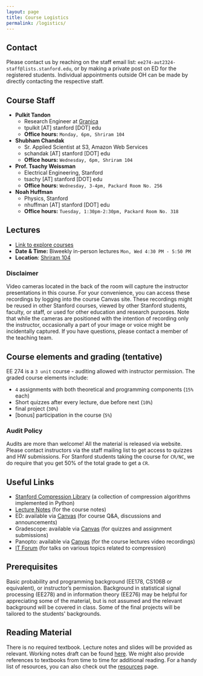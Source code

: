```yaml
---
layout: page
title: Course Logistics
permalink: /logistics/
---
```

## Contact
Please contact us by reaching on the staff email list: `ee274-aut2324-staff@lists.stanford.edu`, or by
making a private post on ED for the registered students. Individual appointments outside OH can be made by directly contacting
the respective staff.

## Course Staff
- **Pulkit Tandon**
  - Research Engineer at [Granica](https://granica.ai)
  - tpulkit [AT] stanford [DOT] edu
  - **Office hours:** `Monday, 6pm, Shriram 104`
- **Shubham Chandak** 
    - Sr. Applied Scientist at S3, Amazon Web Services
    - schandak [AT] stanford [DOT] edu
    - **Office hours:** `Wednesday, 6pm, Shriram 104`
- **Prof. Tsachy Weissman** 
    - Electrical Engineering, Stanford
    - tsachy [AT] stanford [DOT] edu
    - **Office hours:** `Wednesday, 3-4pm, Packard Room No. 256`
- **Noah Huffman**
  - Physics, Stanford
  - nhuffman [AT] stanford [DOT] edu
  - **Office hours:** `Tuesday, 1:30pm-2:30pm, Packard Room No. 318`


## Lectures
- [Link to explore courses](https://explorecourses.stanford.edu/search?view=catalog&filter-coursestatus-Active=on&page=0&catalog=&academicYear=&q=EE274&collapse=)
- **Date & Time:** Biweekly in-person lectures `Mon, Wed 4:30 PM - 5:50 PM`
- **Location**: [Shriram 104](https://campus-map.stanford.edu/?srch=Shriram+104)

### Disclaimer
Video cameras located in the back of the room will capture the instructor
presentations in this course. For your convenience, you can access these
recordings by logging into the course Canvas site. These recordings might be
reused in other Stanford courses, viewed by other Stanford students, faculty, or
staff, or used for other education and research purposes. Note that while the
cameras are positioned with the intention of recording only the instructor,
occasionally a part of your image or voice might be incidentally captured. If you
have questions, please contact a member of the teaching team.


## Course elements and grading (tentative)
EE 274 is a `3 unit` course - auditing allowed with instructor permission. The graded course elements include:

- `4` assignments with both theoretical and programming components (`15%` each)
- Short quizzes after every lecture, due before next (`10%`)
- final project (`30%`)
- [bonus] participation in the course (`5%`)

### Audit Policy
Audits are more than welcome! All the material is released via website.
Please contact instructors via the staff mailing list to get access to quizzes and HW submissions.
For Stanford students taking the course for `CR/NC`, we do require that you get 50% of the total grade to get a `CR`.

## Useful Links
- [Stanford Compression Library](https://github.com/kedartatwawadi/stanford_compression_library) (a collection of compression algorithms implemented in Python)
- [Lecture Notes](https://stanforddatacompressionclass.github.io/notes/contents.html) (for the course notes)
- ED: available via [Canvas](https://canvas.stanford.edu) (for course Q&A, discussions and announcements)
- Gradescope: available via [Canvas](https://canvas.stanford.edu) (for quizzes and assignment submissions)
- Panopto: available via [Canvas](https://canvas.stanford.edu) (for the course lectures video recordings)
- [IT Forum](https://web.stanford.edu/group/it-forum/talks/) (for talks on various topics related to compression)

## Prerequisites
Basic probability and programming background (EE178, CS106B or equivalent), or instructor’s permission. Background in statistical signal processing (EE278) and in information theory (EE276) may be helpful for appreciating some of the material, but is not assumed and the relevant background will be covered in class. Some of the final projects will be tailored to the students' backgrounds. 

## Reading Material
There is no required textbook. Lecture notes and slides will be provided as relevant. Working notes draft can be found
[here](https://stanforddatacompressionclass.github.io/notes/contents.html). We might also provide references to textbooks from time to time for additional reading. For a handy list of resources, you can also check out the [resources](https://stanforddatacompressionclass.github.io/notes/resources.html) page.

[//]: # (---)

[//]: # ()
[//]: # (## Course Outline &#40;tentative&#41;)

[//]: # (**Lossless Compression Basics**)

[//]: # (- Introduction to data compression, prefix-free codes)

[//]: # (- Construction of generic prefix-free codes, Kraft Inequality)

[//]: # (- Information theory basics, fundamental limits on compression)

[//]: # (- Huffman coding, practical prefix-free codes)

[//]: # (- Arithmetic coding, adaptive arithmetic coding)

[//]: # (- Asymmetric Numeral Systems, rANS/tANS compressors)

[//]: # ()
[//]: # (**Universal lossless compression**)

[//]: # (- Asymptotic Equipartition theory)

[//]: # (- Non-iid data compression, Entropy rate, context-based Arithmetic coder)

[//]: # (- Universal lossless compression, Lempel-Ziv &#40;LZ&#41; 77/78 schemes)

[//]: # (- Case Study: `GZIP`, how to implement LZ-based schemes in practice)

[//]: # ()
[//]: # (**Lossy Compression fundamentals**)

[//]: # (- Introduction to Lossy compression, scalar-quantization)

[//]: # (- Rate-Distortion theory, intuition + practical limitations)

[//]: # (- Transform coding, Case Study: Speech compression)

[//]: # ()
[//]: # (**Image/Video Compression**)

[//]: # (- Case Study: Image compression `JPEG, BPG`)

[//]: # (- Machine Learning based image compression)

[//]: # (- Video compression, `H264, H265` video standards)

[//]: # (- Perceptual Quality metrics for image/video compression)

[//]: # ()
[//]: # (**Special Topics**)

[//]: # ()
[//]: # (Based on interest and time. Some of these topics will be covered through invited IT Forum talks and also available as)

[//]: # (an option for the final projects.)

[//]: # (- Succinct data structures, compression of data structures in the RAM)

[//]: # (- Burrows-Wheeler transform)

[//]: # (- Lossy compression and de-noising)

[//]: # (- Distributed compression, practical applications)

[//]: # (- Compression of neural network models)

[//]: # ()






